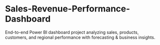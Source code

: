 # Sales-Revenue-Performance-Dashboard
End-to-end Power BI dashboard project analyzing sales, products, customers, and regional performance with forecasting &amp; business insights.
